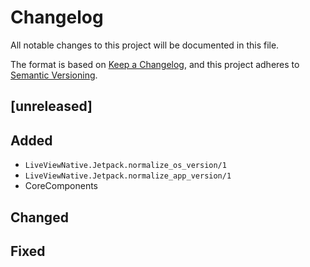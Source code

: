 # Changelog

All notable changes to this project will be documented in this file.

The format is based on [Keep a Changelog](https://keepachangelog.com/en/1.1.0/),
and this project adheres to [Semantic Versioning](https://semver.org/spec/v2.0.0.html).

## [unreleased]

## Added
- `LiveViewNative.Jetpack.normalize_os_version/1`
- `LiveViewNative.Jetpack.normalize_app_version/1`
- CoreComponents

## Changed

## Fixed
